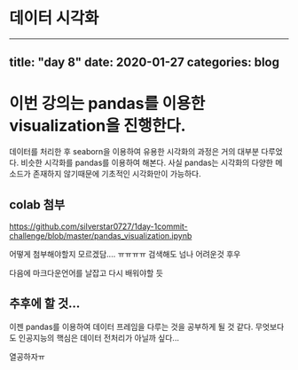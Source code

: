 데이터 시각화
===========
---
title: "day 8"
date: 2020-01-27
categories: blog
---

# 이번 강의는 pandas를 이용한 visualization을 진행한다.
데이터를 처리한 후 seaborn을 이용하여 유용한 시각화의 과정은 거의 대부분 다루었다.
비슷한 시각화를 pandas를 이용하여 해본다. 
사실 pandas는 시각화의 다양한 메소드가 존재하지 않기때문에 기초적인 시각화만이 가능하다.

## colab 첨부
https://github.com/silverstar0727/1day-1commit-challenge/blob/master/pandas_visualization.ipynb

어떻게 첨부해야할지 모르겠담.... ㅠㅠㅠㅠ
검색해도 넘나 어려운것 후우

다음에 마크다운언어를 날잡고 다시 배워야할 듯

## 추후에 할 것...
이젠 pandas를 이용하여 데이터 프레임을 다루는 것을 공부하게 될 것 같다.
무엇보다도 인공지능의 핵심은 데이터 전처리가 아닐까 싶다... 

열공하자ㅠ
